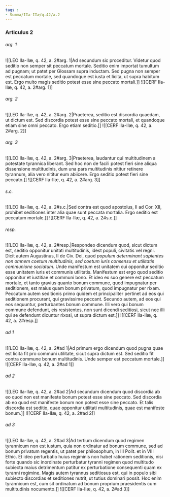 ```yaml
---
tags : 
- Summa/IIa-IIæ/q.42/a.2
---
```


### Articulus 2

###### arg. 1
![[LEO IIa-IIæ, q. 42, a. 2#arg. 1|Ad secundum sic proceditur. Videtur quod seditio non semper sit peccatum mortale. Seditio enim importat tumultum ad pugnam; ut patet per Glossam supra inductam. Sed pugna non semper est peccatum mortale, sed quandoque est iusta et licita, ut supra habitum est. Ergo multo magis seditio potest esse sine peccato mortali.]]
![[CERF IIa-IIæ, q. 42, a. 2#arg. 1]]

###### arg. 2
![[LEO IIa-IIæ, q. 42, a. 2#arg. 2|Praeterea, seditio est discordia quaedam, ut dictum est. Sed discordia potest esse sine peccato mortali, et quandoque etiam sine omni peccato. Ergo etiam seditio.]]
![[CERF IIa-IIæ, q. 42, a. 2#arg. 2]]

###### arg. 3
![[LEO IIa-IIæ, q. 42, a. 2#arg. 3|Praeterea, laudantur qui multitudinem a potestate tyrannica liberant. Sed hoc non de facili potest fieri sine aliqua dissensione multitudinis, dum una pars multitudinis nititur retinere tyrannum, alia vero nititur eum abiicere. Ergo seditio potest fieri sine peccato.]]
![[CERF IIa-IIæ, q. 42, a. 2#arg. 3]]

###### s.c.
![[LEO IIa-IIæ, q. 42, a. 2#s.c.|Sed contra est quod apostolus, II ad Cor. XII, prohibet seditiones inter alia quae sunt peccata mortalia. Ergo seditio est peccatum mortale.]]
![[CERF IIa-IIæ, q. 42, a. 2#s.c.]]

###### resp.
![[LEO IIa-IIæ, q. 42, a. 2#resp.|Respondeo dicendum quod, sicut dictum est, seditio opponitur unitati multitudinis, idest populi, civitatis vel regni. Dicit autem Augustinus, II de Civ. Dei, quod *populum determinant sapientes non omnem coetum multitudinis, sed coetum iuris consensu et utilitatis communione sociatum*. Unde manifestum est unitatem cui opponitur seditio esse unitatem iuris et communis utilitatis. Manifestum est ergo quod seditio opponitur et iustitiae et communi bono. Et ideo ex suo genere est peccatum mortale, et tanto gravius quanto bonum commune, quod impugnatur per seditionem, est maius quam bonum privatum, quod impugnatur per rixam. Peccatum autem seditionis primo quidem et principaliter pertinet ad eos qui seditionem procurant, qui gravissime peccant. Secundo autem, ad eos qui eos sequuntur, perturbantes bonum commune. Illi vero qui bonum commune defendunt, eis resistentes, non sunt dicendi seditiosi, sicut nec illi qui se defendunt dicuntur rixosi, ut supra dictum est.]]
![[CERF IIa-IIæ, q. 42, a. 2#resp.]]

###### ad 1
![[LEO IIa-IIæ, q. 42, a. 2#ad 1|Ad primum ergo dicendum quod pugna quae est licita fit pro communi utilitate, sicut supra dictum est. Sed seditio fit contra commune bonum multitudinis. Unde semper est peccatum mortale.]]
![[CERF IIa-IIæ, q. 42, a. 2#ad 1]]

###### ad 2
![[LEO IIa-IIæ, q. 42, a. 2#ad 2|Ad secundum dicendum quod discordia ab eo quod non est manifeste bonum potest esse sine peccato. Sed discordia ab eo quod est manifeste bonum non potest esse sine peccato. Et talis discordia est seditio, quae opponitur utilitati multitudinis, quae est manifeste bonum.]]
![[CERF IIa-IIæ, q. 42, a. 2#ad 2]]

###### ad 3
![[LEO IIa-IIæ, q. 42, a. 2#ad 3|Ad tertium dicendum quod regimen tyrannicum non est iustum, quia non ordinatur ad bonum commune, sed ad bonum privatum regentis, ut patet per philosophum, in III Polit. et in VIII Ethic. Et ideo perturbatio huius regiminis non habet rationem seditionis, nisi forte quando sic inordinate perturbatur tyranni regimen quod multitudo subiecta maius detrimentum patitur ex perturbatione consequenti quam ex tyranni regimine. Magis autem tyrannus seditiosus est, qui in populo sibi subiecto discordias et seditiones nutrit, ut tutius dominari possit. Hoc enim tyrannicum est, cum sit ordinatum ad bonum proprium praesidentis cum multitudinis nocumento.]]
![[CERF IIa-IIæ, q. 42, a. 2#ad 3]]

